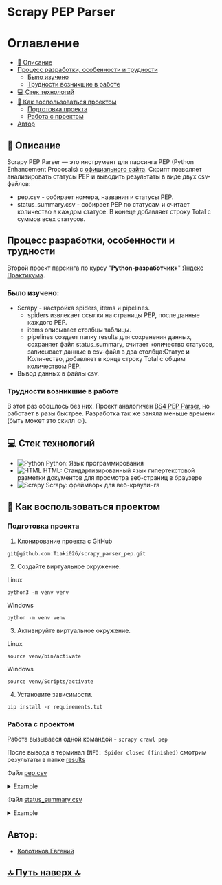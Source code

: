# Scrapy PEP Parser

# Оглавление
- [:page_with_curl: Описание](https://github.com/Tiaki026/scrapy_parser_pep?tab=readme-ov-file#page_with_curl-описание)
- [Процесс разработки, особенности и трудности](https://github.com/Tiaki026/scrapy_parser_pep?tab=readme-ov-file#процесс-разработки-особенности-и-трудности)
  - [Было изучено](https://github.com/Tiaki026/scrapy_parser_pep?tab=readme-ov-file#было-изучено)
  - [Трудности возникшие в работе](https://github.com/Tiaki026/scrapy_parser_pep?tab=readme-ov-file#трудности-возникшие-в-работе)
- [:computer: Стек технологий](https://github.com/Tiaki026/scrapy_parser_pep?tab=readme-ov-file#computer-стек-технологий)
- [:page_with_curl: Как воспользоваться проектом]()
  - [Подготовка проекта](https://github.com/Tiaki026/scrapy_parser_pep?tab=readme-ov-file#page_with_curl-как-воспользоваться-проектом)
  - [Работа с проектом](https://github.com/Tiaki026/scrapy_parser_pep?tab=readme-ov-file#работа-с-проектом)
- [Автор](https://github.com/Tiaki026/scrapy_parser_pep?tab=readme-ov-file#автор)

## :page_with_curl: Описание
Scrapy PEP Parser — это инструмент для парсинга PEP (Python Enhancement Proposals) с [официального сайта](https://peps.python.org/). Скрипт позволяет анализировать статусы PEP и выводить результаты в виде двух csv-файлов:
  - pep.csv - собирает номера, названия и статусы PEP.
  - status_summary.csv - собирает PEP по статусам и считает количество в каждом статусе. В конеце добавляет строку Total с суммов всех статусов.

## Процесс разработки, особенности и трудности
Второй проект парсинга по курсу "**Python-разработчик+**" [Яндекс Практикума](https://github.com/yandex-praktikum).
### Было изучено:
- Scrapy - настройка spiders, items и pipelines.
    - spiders извлекает ссылки на страницы PEP, после данные каждого PEP.
    - items описывает столбцы таблицы.
    - pipelines создает папку results для сохранения данных, сохраняет файл status_summary, считает количество статусов, записывает данные в csv-файл в два столбца:Статус и Количество, добавляет в конце строку Total с общим количеством PEP.
- Вывод данных в файлы csv.

### Трудности возникшие в работе
В этот раз обошлось без них. Проект аналогичен [BS4 PEP Parser](https://github.com/Tiaki026/bs4_parser_pep), но работает в разы быстрее. Разработка так же заняла меньше времени (быть может это скилл :relaxed:).

## :computer: Стек технологий
- ![Python](https://img.shields.io/badge/python-3670A0?style=for-the-badge&logo=python&logoColor=ffdd54) Python: Язык программирования
- ![HTML](https://img.shields.io/badge/HTML5-E34F26?style=for-the-badge&logo=html5&logoColor=white) HTML: Стандартизированный язык гипертекстовой разметки документов для просмотра веб-страниц в браузере
- ![Scrapy](https://camo.githubusercontent.com/62dad9d31c76f2b27fcb196bf11719988be8c7b8eb84bb24aee2fd8a1582c668/68747470733a2f2f72656164746865646f63732e6f72672f70726f6a656374732f7363726170792d72656469732f62616467652f3f76657273696f6e3d6c6174657374) Scrapy: фреймворк для веб-краулинга


## :page_with_curl: Как воспользоваться проектом
### Подготовка проекта
1. Клонирование проекта с GitHub
```
git@github.com:Tiaki026/scrapy_parser_pep.git
```
2.	Создайте виртуальное окружение.

Linux
```
python3 -m venv venv
```
Windows
```
python -m venv venv
```
3.	Активируйте виртуальное окружение.

Linux
```
source venv/bin/activate
```
Windows
```
source venv/Scripts/activate
```
4.	Установите зависимости.
```
pip install -r requirements.txt
```
### Работа с проектом
Работа вызываеся одной командой - `scrapy crawl pep`

После вывода в терминал `INFO: Spider closed (finished)` смотрим результаты в папке [results](https://github.com/Tiaki026/scrapy_parser_pep/tree/main/results)

Файл [pep.csv](https://github.com/Tiaki026/scrapy_parser_pep/blob/main/results/pep_2024-08-12T00-35-59.csv)
<details>
  <summary>Example</summary>
    ![image](https://github.com/user-attachments/assets/44cc1517-3ec9-4023-a424-53682f221da0)
  </details>

Файл [status_summary.csv](https://github.com/Tiaki026/scrapy_parser_pep/blob/main/results/status_summary_2024-08-12-03-35-59.csv)
<details>
  <summary>Example</summary>
    ![image](https://github.com/user-attachments/assets/de73cb46-83a2-4d4d-b357-81fe804f03dd)
  </details>


## Автор:
  - [Колотиков Евгений](https://github.com/Tiaki026)
## 

  ## [:top: Путь наверх :top:](https://github.com/Tiaki026/scrapy_parser_pep?tab=readme-ov-file#scrapy-pep-parser)
